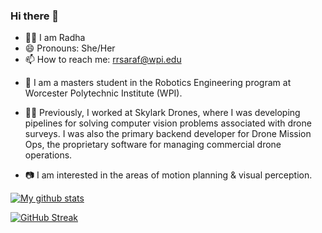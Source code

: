 ### Hi there 👋

- :raising_hand_woman: I am Radha
- 😄 Pronouns: She/Her
- 📫 How to reach me: rrsaraf@wpi.edu
<!--
**radhasaraf/radhasaraf** is a ✨ _special_ ✨ repository because its `README.md` (this file) appears on your GitHub profile.

Here are some ideas to get you started:

- 🔭 I’m currently working on ...
- 🌱 I’m currently learning ...
- 👯 I’m looking to collaborate on ...
- 🤔 I’m looking for help with ...
- 💬 Ask me about ...
- ⚡ Fun fact: ...
-->

- :blue_book: I am a masters student in the Robotics Engineering program at Worcester Polytechnic Institute (WPI).

- :woman_technologist: Previously, I worked at Skylark Drones, where I was developing pipelines for solving computer vision problems associated with drone surveys. I was also the primary backend developer for Drone Mission Ops, the proprietary software for managing commercial drone operations.

- 📷 I am interested in the areas of motion planning & visual perception.

[![My github stats](https://github-readme-stats.vercel.app/api?username=radhasaraf&show_icons=true&theme=tokyonight)](https://github.com/anuraghazra/github-readme-stats) 

[![GitHub Streak](http://github-readme-streak-stats.herokuapp.com?user=radhasaraf&theme=tokyonight)](https://git.io/streak-stats)
